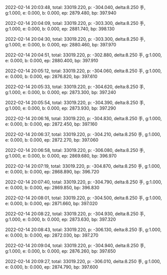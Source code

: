 2022-02-14 20:03:48, total: 33019.220, p: -304.040, delta:8.250 手, g:1.000, e: 0.000, b: 0.000, ep: 2879.480, bp: 397.940

2022-02-14 20:04:09, total: 33019.220, p: -303.300, delta:8.250 手, g:1.000, e: 0.000, b: 0.000, ep: 2881.740, bp: 398.130

2022-02-14 20:04:30, total: 33019.220, p: -303.300, delta:8.250 手, g:1.000, e: 0.000, b: 0.000, ep: 2880.460, bp: 397.970

2022-02-14 20:04:51, total: 33019.220, p: -302.880, delta:8.250 手, g:1.000, e: 0.000, b: 0.000, ep: 2880.400, bp: 397.910

2022-02-14 20:05:12, total: 33019.220, p: -304.060, delta:8.250 手, g:1.000, e: 0.000, b: 0.000, ep: 2876.820, bp: 397.610

2022-02-14 20:05:33, total: 33019.220, p: -304.620, delta:8.250 手, g:1.000, e: 0.000, b: 0.000, ep: 2873.300, bp: 397.240

2022-02-14 20:05:54, total: 33019.220, p: -304.390, delta:8.250 手, g:1.000, e: 0.000, b: 0.000, ep: 2873.930, bp: 397.290

2022-02-14 20:06:16, total: 33019.220, p: -304.830, delta:8.250 手, g:1.000, e: 0.000, b: 0.000, ep: 2872.450, bp: 397.160

2022-02-14 20:06:37, total: 33019.220, p: -304.210, delta:8.250 手, g:1.000, e: 0.000, b: 0.000, ep: 2872.270, bp: 397.060

2022-02-14 20:06:58, total: 33019.220, p: -306.080, delta:8.250 手, g:1.000, e: 0.000, b: 0.000, ep: 2869.680, bp: 396.970

2022-02-14 20:07:19, total: 33019.220, p: -304.870, delta:8.250 手, g:1.000, e: 0.000, b: 0.000, ep: 2868.890, bp: 396.720

2022-02-14 20:07:40, total: 33019.220, p: -304.790, delta:8.250 手, g:1.000, e: 0.000, b: 0.000, ep: 2869.850, bp: 396.830

2022-02-14 20:08:01, total: 33019.220, p: -304.500, delta:8.250 手, g:1.000, e: 0.000, b: 0.000, ep: 2871.660, bp: 397.020

2022-02-14 20:08:22, total: 33019.220, p: -304.930, delta:8.250 手, g:1.000, e: 0.000, b: 0.000, ep: 2873.630, bp: 397.320

2022-02-14 20:08:43, total: 33019.220, p: -306.130, delta:8.250 手, g:1.000, e: 0.000, b: 0.000, ep: 2872.030, bp: 397.270

2022-02-14 20:09:04, total: 33019.220, p: -304.940, delta:8.250 手, g:1.000, e: 0.000, b: 0.000, ep: 2876.260, bp: 397.650

2022-02-14 20:09:27, total: 33019.220, p: -306.010, delta:8.250 手, g:1.000, e: 0.000, b: 0.000, ep: 2874.790, bp: 397.600
